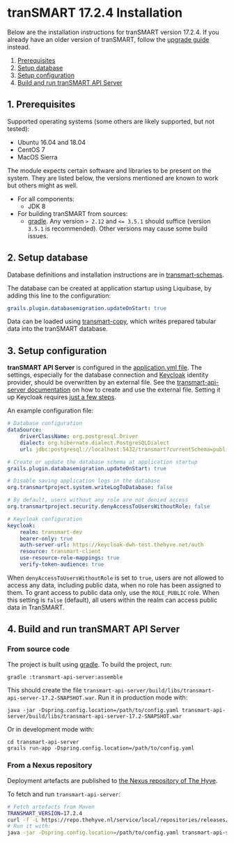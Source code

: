 # tranSMART 17.2.4 Installation

Below are the installation instructions for tranSMART version 17.2.4. If you already have an older version of tranSMART, follow the [upgrade guide](upgrade.md) instead.

  1. [Prerequisites](#1-prerequisites)
  2. [Setup database](#2-setup-database)
  3. [Setup configuration](#3-setup-configuration)
  4. [Build and run tranSMART API Server](#4-build-and-run-transmart-api-server)


## 1. Prerequisites

Supported operating systems (some others are likely supported, but not tested):
* Ubuntu 16.04 and 18.04
* CentOS 7
* MacOS Sierra

The module expects certain software and libraries to be present on the system.
They are listed below, the versions mentioned are known to work but others might
as well.

* For all components:
    * JDK 8
* For building tranSMART from sources:
    * [gradle](https://gradle.org). Any version `> 2.12` and `<= 3.5.1` should suffice (version `3.5.1` is recommended). Other versions may cause some build issues.


## 2. Setup database

Database definitions and installation instructions are in [transmart-schemas](../transmart-schemas). 

The database can be created at application startup using Liquibase, by adding this line to the configuration:
```yaml
grails.plugin.databasemigration.updateOnStart: true
```
 
Data can be loaded using [transmart-copy](../transmart-copy), which writes prepared tabular data into the tranSMART database.


## 3. Setup configuration

**tranSMART API Server** is configured in the [application.yml file](../transmart-api-server/grails-app/conf/application.yml). The settings, especially for the database connection and [Keycloak](https://www.keycloak.org/) identity provider, should be overwritten by an external file. See the [transmart-api-server documentation](../transmart-api-server#configure-transmart-to-accept-tokens-from-keycloak) on how to create and use the external file.
Setting it up Keycloak requires [just a few steps](../transmart-api-server#how-to-set-up-authentication-for-the-api-server).

An example configuration file:
```yaml
# Database configuration
dataSource:
    driverClassName: org.postgresql.Driver
    dialect: org.hibernate.dialect.PostgreSQLDialect
    url: jdbc:postgresql://localhost:5432/transmart?currentSchema=public

# Create or update the database schema at application startup 
grails.plugin.databasemigration.updateOnStart: true

# Disable saving application logs in the database 
org.transmartproject.system.writeLogToDatabase: false

# By default, users without any role are not denied access
org.transmartproject.security.denyAccessToUsersWithoutRole: false

# Keycloak configuration
keycloak:
    realm: transmart-dev
    bearer-only: true
    auth-server-url: https://keycloak-dwh-test.thehyve.net/auth
    resource: transmart-client
    use-resource-role-mappings: true
    verify-token-audience: true
```

When `denyAccessToUsersWithoutRole` is set to `true`, users are not allowed to access any data, including
public data, when no role has been assigned to them. To grant access to public data only,
use the `ROLE_PUBLIC` role. When this setting is `false` (default), all users within the realm
can access public data in TranSMART. 


## 4. Build and run tranSMART API Server

### From source code

The project is built using [gradle](https://gradle.org).
To build the project, run:
```
gradle :transmart-api-server:assemble
```
This should create the file `transmart-api-server/build/libs/transmart-api-server-17.2-SNAPSHOT.war`.
Run it in production mode with:
```
java -jar -Dspring.config.location=/path/to/config.yaml transmart-api-server/build/libs/transmart-api-server-17.2-SNAPSHOT.war
```
Or in development mode with:
```
cd transmart-api-server
grails run-app -Dspring.config.location=/path/to/config.yaml
```

### From a Nexus repository

Deployment artefacts are published to [the Nexus repository of The Hyve](https://repo.thehyve.nl/).

To fetch and run `transmart-api-server`:
```bash
# Fetch artefacts from Maven
TRANSMART_VERSION=17.2.4
curl -f -L https://repo.thehyve.nl/service/local/repositories/releases/content/org/transmartproject/transmart-api-server/${TRANSMART_VERSION}/transmart-api-server-${TRANSMART_VERSION}.war -o transmart-api-server-${TRANSMART_VERSION}.war && \
# Run it with:
java -jar -Dspring.config.location=/path/to/config.yaml transmart-api-server-${TRANSMART_VERSION}.war
```
